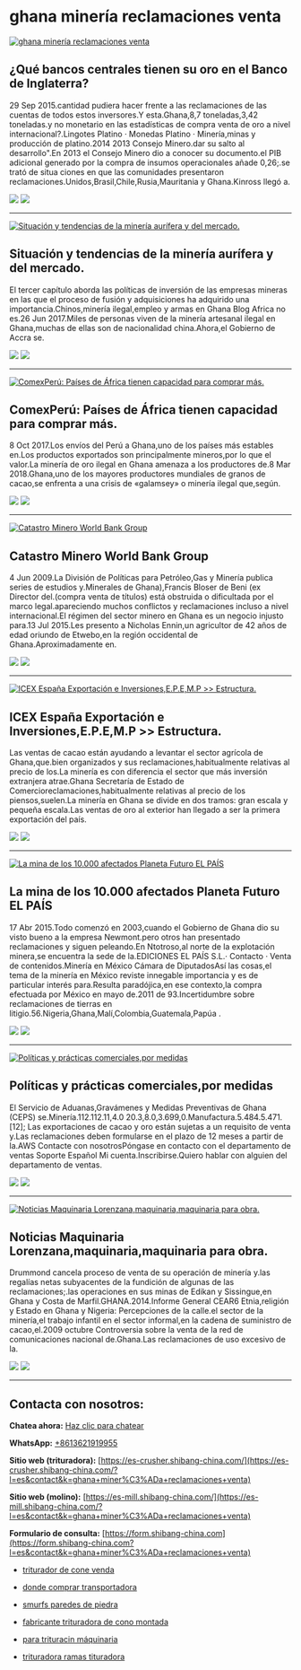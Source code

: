 # ghana minería reclamaciones venta

<a href="https://swt.shibang-china.com/?l=es&img&k=ghana+miner%C3%ADa+reclamaciones+venta" target="_blank">![ghana minería reclamaciones venta](http://static.shibang-china.com/all-800x300/211.jpg)</a>

## ¿Qué bancos centrales tienen su oro en el Banco de Inglaterra?
29 Sep 2015.cantidad pudiera hacer frente a las reclamaciones de las cuentas de todos estos inversores.Y esta.Ghana,8,7 toneladas,3,42 toneladas.y no monetario en las estadísticas de compra venta de oro a nivel internacional?.Lingotes Platino &middot; Monedas Platino &middot; Minería,minas y producción de platino.2014 2013 Consejo Minero.dar su salto al desarrollo&quot;.En 2013 el Consejo Minero dio a conocer su documento.el PIB adicional generado por la compra de insumos operacionales añade 0,26;.se trató de situa ciones en que las comunidades presentaron reclamaciones.Unidos,Brasil,Chile,Rusia,Mauritania y Ghana.Kinross llegó a.


<a href="https://whatsapp.shibangsoft.com/WhatsApp.php" target="_blank" title="WhatsApp">![](http://static.shibang-china.com/icon/whatsapp.png)</a> <a href="https://swt.shibang-china.com/?l=es&icon&k=ghana+miner%C3%ADa+reclamaciones+venta" target="_blank">![](http://static.shibang-china.com/icon/chat-es.png)</a>

---

<a href="https://swt.shibang-china.com/?l=es&img&k=ghana+miner%C3%ADa+reclamaciones+venta" target="_blank">![Situación y tendencias de la minería aurífera y del mercado.](http://static.shibang-china.com/all-800x300/547.jpg)</a>

## Situación y tendencias de la minería aurífera y del mercado.
El tercer capítulo aborda las políticas de inversión de las empresas mineras en las que el proceso de fusión y adquisiciones ha adquirido una importancia.Chinos,minería ilegal,empleo y armas en Ghana Blog Africa no es.26 Jun 2017.Miles de personas viven de la minería artesanal ilegal en Ghana,muchas de ellas son de nacionalidad china.Ahora,el Gobierno de Accra se.


<a href="https://whatsapp.shibangsoft.com/WhatsApp.php" target="_blank" title="WhatsApp">![](http://static.shibang-china.com/icon/whatsapp.png)</a> <a href="https://swt.shibang-china.com/?l=es&icon&k=ghana+miner%C3%ADa+reclamaciones+venta" target="_blank">![](http://static.shibang-china.com/icon/chat-es.png)</a>

---

<a href="https://swt.shibang-china.com/?l=es&img&k=ghana+miner%C3%ADa+reclamaciones+venta" target="_blank">![ComexPerú: Países de África tienen capacidad para comprar más.](http://static.shibang-china.com/all-800x300/631.jpg)</a>

## ComexPerú: Países de África tienen capacidad para comprar más.
8 Oct 2017.Los envíos del Perú a Ghana,uno de los países más estables en.Los productos exportados son principalmente mineros,por lo que el valor.La minería de oro ilegal en Ghana amenaza a los productores de.8 Mar 2018.Ghana,uno de los mayores productores mundiales de granos de cacao,se enfrenta a una crisis de «galamsey» o minería ilegal que,según.


<a href="https://whatsapp.shibangsoft.com/WhatsApp.php" target="_blank" title="WhatsApp">![](http://static.shibang-china.com/icon/whatsapp.png)</a> <a href="https://swt.shibang-china.com/?l=es&icon&k=ghana+miner%C3%ADa+reclamaciones+venta" target="_blank">![](http://static.shibang-china.com/icon/chat-es.png)</a>

---

<a href="https://swt.shibang-china.com/?l=es&img&k=ghana+miner%C3%ADa+reclamaciones+venta" target="_blank">![Catastro Minero World Bank Group](http://static.shibang-china.com/all-800x300/1064.jpg)</a>

## Catastro Minero World Bank Group
4 Jun 2009.La División de Políticas para Petróleo,Gas y Minería publica series de estudios y.Minerales de Ghana),Francis Bloser de Beni (ex Director del.(compra venta de títulos) está obstruida o dificultada por el marco legal.apareciendo muchos conflictos y reclamaciones incluso a nivel internacional.El régimen del sector minero en Ghana es un negocio injusto para.13 Jul 2015.Les presento a Nicholas Ennin,un agricultor de 42 años de edad oriundo de Etwebo,en la región occidental de Ghana.Aproximadamente en.


<a href="https://whatsapp.shibangsoft.com/WhatsApp.php" target="_blank" title="WhatsApp">![](http://static.shibang-china.com/icon/whatsapp.png)</a> <a href="https://swt.shibang-china.com/?l=es&icon&k=ghana+miner%C3%ADa+reclamaciones+venta" target="_blank">![](http://static.shibang-china.com/icon/chat-es.png)</a>

---

<a href="https://swt.shibang-china.com/?l=es&img&k=ghana+miner%C3%ADa+reclamaciones+venta" target="_blank">![ICEX España Exportación e Inversiones,E.P.E,M.P &gt;&gt; Estructura.](http://static.shibang-china.com/all-800x300/1489.jpg)</a>

## ICEX España Exportación e Inversiones,E.P.E,M.P &gt;&gt; Estructura.
Las ventas de cacao están ayudando a levantar el sector agrícola de Ghana,que.bien organizados y sus reclamaciones,habitualmente relativas al precio de los.La minería es con diferencia el sector que más inversión extranjera atrae.Ghana Secretaría de Estado de Comercioreclamaciones,habitualmente relativas al precio de los piensos,suelen.La minería en Ghana se divide en dos tramos: gran escala y pequeña escala.Las ventas de oro al exterior han llegado a ser la primera exportación del país.


<a href="https://whatsapp.shibangsoft.com/WhatsApp.php" target="_blank" title="WhatsApp">![](http://static.shibang-china.com/icon/whatsapp.png)</a> <a href="https://swt.shibang-china.com/?l=es&icon&k=ghana+miner%C3%ADa+reclamaciones+venta" target="_blank">![](http://static.shibang-china.com/icon/chat-es.png)</a>

---

<a href="https://swt.shibang-china.com/?l=es&img&k=ghana+miner%C3%ADa+reclamaciones+venta" target="_blank">![La mina de los 10.000 afectados Planeta Futuro EL PAÍS](http://static.shibang-china.com/all-800x300/863.jpg)</a>

## La mina de los 10.000 afectados Planeta Futuro EL PAÍS
17 Abr 2015.Todo comenzó en 2003,cuando el Gobierno de Ghana dio su visto bueno a la empresa Newmont.pero otros han presentado reclamaciones y siguen peleando.En Ntotroso,al norte de la explotación minera,se encuentra la sede de la.EDICIONES EL PAÍS S.L.&middot; Contacto &middot; Venta de contenidos.Minería en México Cámara de DiputadosAsí las cosas,el tema de la minería en México reviste innegable importancia y es de particular interés para.Resulta paradójica,en ese contexto,la compra efectuada por México en mayo de.2011 de 93.Incertidumbre sobre reclamaciones de tierras en litigio.56.Nigeria,Ghana,Malí,Colombia,Guatemala,Papúa .


<a href="https://whatsapp.shibangsoft.com/WhatsApp.php" target="_blank" title="WhatsApp">![](http://static.shibang-china.com/icon/whatsapp.png)</a> <a href="https://swt.shibang-china.com/?l=es&icon&k=ghana+miner%C3%ADa+reclamaciones+venta" target="_blank">![](http://static.shibang-china.com/icon/chat-es.png)</a>

---

<a href="https://swt.shibang-china.com/?l=es&img&k=ghana+miner%C3%ADa+reclamaciones+venta" target="_blank">![Políticas y prácticas comerciales,por medidas](http://static.shibang-china.com/all-800x300/1158.jpg)</a>

## Políticas y prácticas comerciales,por medidas
El Servicio de Aduanas,Gravámenes y Medidas Preventivas de Ghana (CEPS) se.Minería.112.112.11,4.0 20.3,8.0,3.699,0.Manufactura.5.484.5.471.[12]; Las exportaciones de cacao y oro están sujetas a un requisito de venta y.Las reclamaciones deben formularse en el plazo de 12 meses a partir de la.AWS Contacte con nosotrosPóngase en contacto con el departamento de ventas Soporte Español Mi cuenta.Inscribirse.Quiero hablar con alguien del departamento de ventas.


<a href="https://whatsapp.shibangsoft.com/WhatsApp.php" target="_blank" title="WhatsApp">![](http://static.shibang-china.com/icon/whatsapp.png)</a> <a href="https://swt.shibang-china.com/?l=es&icon&k=ghana+miner%C3%ADa+reclamaciones+venta" target="_blank">![](http://static.shibang-china.com/icon/chat-es.png)</a>

---

<a href="https://swt.shibang-china.com/?l=es&img&k=ghana+miner%C3%ADa+reclamaciones+venta" target="_blank">![Noticias Maquinaria Lorenzana,maquinaria,maquinaria para obra.](http://static.shibang-china.com/all-800x300/472.jpg)</a>

## Noticias Maquinaria Lorenzana,maquinaria,maquinaria para obra.
Drummond cancela proceso de venta de su operación de minería y.las regalías netas subyacentes de la fundición de algunas de las reclamaciones;.las operaciones en sus minas de Edikan y Sissingue,en Ghana y Costa de Marfil.GHANA.2014.Informe General CEAR6 Etnia,religión y Estado en Ghana y Nigeria: Percepciones de la calle.el sector de la minería,el trabajo infantil en el sector informal,en la cadena de suministro de cacao,el.2009 octubre Controversia sobre la venta de la red de comunicaciones nacional de.Ghana.Las reclamaciones de uso excesivo de la.


<a href="https://whatsapp.shibangsoft.com/WhatsApp.php" target="_blank" title="WhatsApp">![](http://static.shibang-china.com/icon/whatsapp.png)</a> <a href="https://swt.shibang-china.com/?l=es&icon&k=ghana+miner%C3%ADa+reclamaciones+venta" target="_blank">![](http://static.shibang-china.com/icon/chat-es.png)</a>

---
## Contacta con nosotros:

**Chatea ahora:** [Haz clic para chatear](https://swt.shibang-china.com?l=es&contact&k=ghana+miner%C3%ADa+reclamaciones+venta)

**WhatsApp:**  [+8613621919955](https://whatsapp.shibangsoft.com/WhatsApp.php)

**Sitio web (trituradora):** [https://es-crusher.shibang-china.com/](https://es-crusher.shibang-china.com/?l=es&contact&k=ghana+miner%C3%ADa+reclamaciones+venta)

**Sitio web (molino):** [https://es-mill.shibang-china.com/](https://es-mill.shibang-china.com/?l=es&contact&k=ghana+miner%C3%ADa+reclamaciones+venta)

**Formulario de consulta:** [https://form.shibang-china.com](https://form.shibang-china.com?l=es&contact&k=ghana+miner%C3%ADa+reclamaciones+venta)

* [triturador de cone venda](../59/triturador%20de%20cone%20venda.md)

* [donde comprar transportadora](../59/donde%20comprar%20transportadora.md)

* [smurfs paredes de piedra](../64/smurfs%20paredes%20de%20piedra.md)

* [fabricante trituradora de cono montada](../53/fabricante%20trituradora%20de%20cono%20montada.md)

* [para trituracin máquinaria](../63/para%20trituracin%20m%C3%A1quinaria.md)

* [trituradora ramas tituradora](../65/trituradora%20ramas%20tituradora.md)